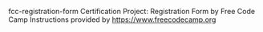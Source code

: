 fcc-registration-form
Certification Project: Registration Form by Free Code Camp
Instructions provided by https://www.freecodecamp.org
